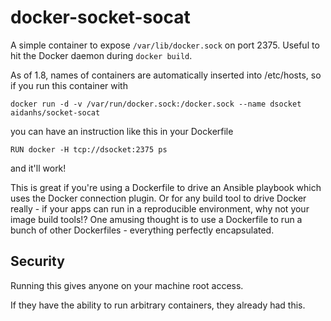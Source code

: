 docker-socket-socat
===================

A simple container to expose `/var/lib/docker.sock` on port 2375. Useful to hit
the Docker daemon during `docker build`.

As of 1.8, names of containers are automatically inserted into /etc/hosts, so
if you run this container with

```
docker run -d -v /var/run/docker.sock:/docker.sock --name dsocket aidanhs/socket-socat
```

you can have an instruction like this in your Dockerfile

```
RUN docker -H tcp://dsocket:2375 ps
```

and it'll work!

This is great if you're using a Dockerfile to drive an Ansible playbook which
uses the Docker connection plugin. Or for any build tool to drive Docker
really - if your apps can run in a reproducible environment, why not your image
build tools!? One amusing thought is to use a Dockerfile to run a bunch of other
Dockerfiles - everything perfectly encapsulated.

Security
--------

Running this gives anyone on your machine root access.

If they have the ability to run arbitrary containers, they already had this.
